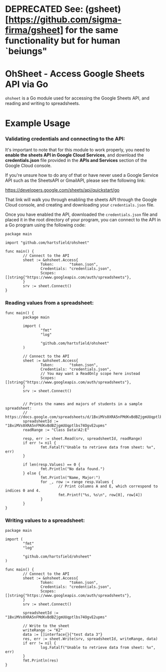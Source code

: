 <!-- Package ohsheet is a Go library for reading and writing data to/from Google -->
<!-- Sheets using the Google Sheets API -->

<!-- Copyright (c) 2023 J. Hartsfield -->

<!-- Permission is hereby granted, free of charge, to any person obtaining a copy -->
<!-- of this software and associated documentation files (the "Software"), to deal -->
<!-- in the Software without restriction, including without limitation the rights -->
<!-- to use, copy, modify, merge, publish, distribute, sublicense, and/or sell -->
<!-- copies of the Software, and to permit persons to whom the Software is -->
<!-- furnished to do so, subject to the following conditions: -->

<!-- The above copyright notice and this permission notice shall be included in all -->
<!-- copies or substantial portions of the Software. -->

<!-- THE SOFTWARE IS PROVIDED "AS IS", WITHOUT WARRANTY OF ANY KIND, EXPRESS OR -->
<!-- IMPLIED, INCLUDING BUT NOT LIMITED TO THE WARRANTIES OF MERCHANTABILITY, -->
<!-- FITNESS FOR A PARTICULAR PURPOSE AND NONINFRINGEMENT. IN NO EVENT SHALL THE -->
<!-- AUTHORS OR COPYRIGHT HOLDERS BE LIABLE FOR ANY CLAIM, DAMAGES OR OTHER -->
<!-- LIABILITY, WHETHER IN AN ACTION OF CONTRACT, TORT OR OTHERWISE, ARISING FROM, -->
<!-- OUT OF OR IN CONNECTION WITH THE SOFTWARE OR THE USE OR OTHER DEALINGS IN THE -->
<!-- SOFTWARE. -->
# DEPRECATED See: (gsheet)[https://github.com/sigma-firma/gsheet] for the same functionality but for human `beiungs"

# OhSheet - Access Google Sheets API via Go

`ohsheet` is a Go module used for accessing the Google Sheets API, 
and reading and writing to spreadsheets.

# Example Usage

### Validating credentials and connecting to the API:

It's important to note that for this module to work properly, you need to 
**enable the sheets API in Google Cloud Services**, and download the 
**credentials.json** file provided in the **APIs and Services** section of the
Google Cloud console.

If you're unsure how to do any of that or have never used a Google Service API 
such as the SheetsAPI or GmailAPI, please see the following link:

https://developers.google.com/sheets/api/quickstart/go

That link will walk you through enabling the sheets API through the Google 
Cloud console, and creating and downloading your `credentials.json` file.

Once you have enabled the API, downloaded the `credentials.json` file and 
placed it in the root directory of your program, you can connect to the API in 
a Go program using the following code:

```
package main

import "github.com/hartsfield/ohsheet"

func main() {                                                                          
        // Connect to the API                                                          
        sheet := &ohsheet.Access{                                                      
                Token:       "token.json",                                             
                Credentials: "credentials.json",                                       
                Scopes:      []string{"https://www.googleapis.com/auth/spreadsheets"}, 
        }                                                                              
        srv := sheet.Connect()                                                         
}
```

### Reading values from a spreadsheet:

```
func main() {                                                                          
        package main

        import (
                "fmt"
                "log"

                "github.com/hartsfield/ohsheet"
        )

        // Connect to the API                                                          
        sheet := &ohsheet.Access{                                                      
                Token:       "token.json",                                             
                Credentials: "credentials.json",                                       
                // You may want a ReadOnly scope here instead
                Scopes:      []string{"https://www.googleapis.com/auth/spreadsheets"}, 
        }                                                                              
        srv := sheet.Connect()                                                         


        // Prints the names and majors of students in a sample spreadsheet:
        // https://docs.google.com/spreadsheets/d/1BxiMVs0XRA5nFMdKvBdBZjgmUUqptlbs74OgvE2upms/edit
        spreadsheetId := "1BxiMVs0XRA5nFMdKvBdBZjgmUUqptlbs74OgvE2upms"
        readRange := "Class Data!A2:E"
        
        resp, err := sheet.Read(srv, spreadsheetId, readRange)
        if err != nil {
                fmt.Fatalf("Unable to retrieve data from sheet: %v", err)
        }

        if len(resp.Values) == 0 {
                fmt.Println("No data found.")
        } else {
                fmt.Println("Name, Major:")
                for _, row := range resp.Values {
                        // Print columns A and E, which correspond to indices 0 and 4.
                        fmt.Printf("%s, %s\n", row[0], row[4])
                }
        }
}
```

### Writing values to a spreadsheet:

```
package main

import (
        "fmt"
        "log"

        "github.com/hartsfield/ohsheet"
)

func main() {                                                                          
        // Connect to the API                                                          
        sheet := &ohsheet.Access{                                                      
                Token:       "token.json",                                             
                Credentials: "credentials.json",                                       
                Scopes:      []string{"https://www.googleapis.com/auth/spreadsheets"}, 
        }                                                                              
        srv := sheet.Connect()                                                         

        spreadsheetId := "1BxiMVs0XRA5nFMdKvBdBZjgmUUqptlbs74OgvE2upms"

        // Write to the sheet
        writeRange := "K2"
        data := []interface{}{"test data 3"}
        res, err := sheet.Write(srv, spreadsheetId, writeRange, data)
        if err != nil {
                log.Fatalf("Unable to retrieve data from sheet: %v", err)
        }
        fmt.Println(res)
}
```
